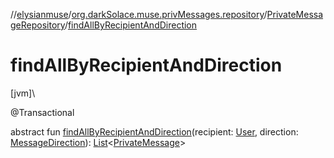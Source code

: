 //[elysianmuse](../../../index.md)/[org.darkSolace.muse.privMessages.repository](../index.md)/[PrivateMessageRepository](index.md)/[findAllByRecipientAndDirection](find-all-by-recipient-and-direction.md)

# findAllByRecipientAndDirection

[jvm]\

@Transactional

abstract fun [findAllByRecipientAndDirection](find-all-by-recipient-and-direction.md)(recipient: [User](../../org.darkSolace.muse.user.model/-user/index.md), direction: [MessageDirection](../../org.darkSolace.muse.privMessages.model/-message-direction/index.md)): [List](https://kotlinlang.org/api/latest/jvm/stdlib/kotlin.collections/-list/index.html)&lt;[PrivateMessage](../../org.darkSolace.muse.privMessages.model/-private-message/index.md)&gt;
